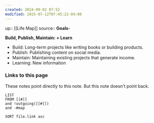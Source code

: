 ```yaml
---
created: 2024-09-02 07:52
modified: 2025-07-12T07:45:22-04:00
---
```

up:: [[Life Map]]
source::
**Goals**-


**Build, Publish, Maintain: + Learn**
- Build: Long-term projects like writing books or building products.
- Publish: Publishing content on social media.
- Maintain: Maintaining existing projects that generate income.
- Learning: New information



### Links to this page
These notes point directly to this note. But this note doesn't point back.
```dataview
LIST
FROM [[#]]
and !outgoing([[#]])
and -#map

SORT file.link asc
```
